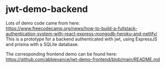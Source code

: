 # jwt-demo-backend

Lots of demo code came from here: https://www.freecodecamp.org/news/how-to-build-a-fullstack-authentication-system-with-react-express-mongodb-heroku-and-netlify/
This is a prototype for a backend authenticated with jwt, using ExpressJS and prisma with a SQLite database.

The corresponding frontend demo can be found here: https://github.com/abbievance/jwt-demo-frontend/blob/main/README.md

